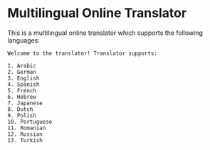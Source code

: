 # Multilingual Online Translator

This is a multilingual online translator which supports the following languages:

```
Welcome to the translator! Translator supports:

1. Arabic
2. German
3. English
4. Spanish
5. French
6. Hebrew
7. Japanese
8. Dutch
9. Polish
10. Portuguese
11. Romanian
12. Russian
13. Turkish
```
